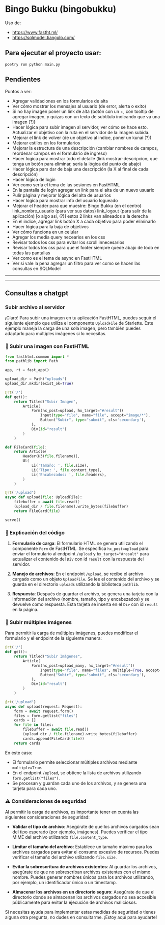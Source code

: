 # Bingo Bukku (bingobukku)

Uso de:

* <https://www.fastht.ml/>
* <https://sqlmodel.tiangolo.com/>


## Para ejecutar el proyecto usar:

```
poetry run python main.py
```

## Pendientes

Puntos a ver:

* Agregar validaciones en los formularios de alta
* Ver cómo mostrar los mensajes al usuario (de error, alerta o exito)
* Si no hay imagen poner un link de alta (botón con un +, con tooltip de agregar imagen, y quizas con un texto de subtítulo indicando que va una imagen (?))
* Hacer lógica para subir imagen al servidor, ver cómo se hace esto. Actualizar el objetivo con la ruta en el servidor de la imagen subida.
* Mejorar el link de volver (de un objetivo al indice, poner un kunai (?))
* Mejorar estilos en los formularios
* Mejorar la estructura de una descripción (cambiar nombres de campos, reordenar campos en el formulario de ingreso)
* Hacer logica para mostrar todo el detalle (link mostrar-descripcion, que tenga un botón para eliminar, sería la lógica del punto de abajo)
* Hacer lógica para dar de baja una descripción (la X al final de cada descripción)
* Hacer lógica de login
* Ver como sería el tema de las sesiones en FastHTML
* En la pantalla de login agregar un link para el alta de un nuevo usuario
* Pulir página y mejorar lógica del alta de usuarios
* Hacer lógica para mostrar info del usuario logueado
* Mejorar el header para que muestre: Bingo Bukku (en el centro) link_nombre_usuario (para ver sus datos) link_logout (para salir de la aplicación) [o algo asi, (?)] estos 2 links van alineados a la derecha
* En el indice, agregar link botón X a cada objetivo para poder eliminarlo
* Hacer lógica para la baja de objetivos
* Ver cómo funciona en un celular
* Agregar los media query necearios en los css
* Revisar todos los css para evitar los scroll innecesarios
* Revisar todos los css para que el footer siempre quede abajo de todo en todas las pantallas
* Ver como es el tema de async en FastHTML
* Ver si vale la pena agregar un filtro para ver como se hacen las consultas en SQLModel

---
---

## Consultas a chatgpt

### Subir archivo al servidor

¡Claro! Para subir una imagen en tu aplicación FastHTML, puedes seguir el siguiente ejemplo que utiliza el componente `UploadFile` de Starlette. Este ejemplo maneja la carga de una sola imagen, pero también puedes adaptarlo para múltiples imágenes si lo necesitas.

### 📁 Subir una imagen con FastHTML

```python
from fasthtml.common import *
from pathlib import Path

app, rt = fast_app()

upload_dir = Path("uploads")
upload_dir.mkdir(exist_ok=True)

@rt('/')
def get():
    return Titled("Subir Imagen",
        Article(
            Form(hx_post=upload, hx_target="#result")(
                Input(type="file", name="file", accept="image/*"),
                Button("Subir", type="submit", cls='secondary'),
            ),
            Div(id="result")
        )
    )

def FileCard(file):
    return Article(
        Header(H3(file.filename)),
        Ul(
            Li('Tamaño: ', file.size),
            Li('Tipo: ', file.content_type),
            Li('Encabezados: ', file.headers),
        )
    )

@rt('/upload')
async def upload(file: UploadFile):
    filebuffer = await file.read()
    (upload_dir / file.filename).write_bytes(filebuffer)
    return FileCard(file)

serve()
```

### 📝 Explicación del código

1. **Formulario de carga**: El formulario HTML se genera utilizando el componente `Form` de FastHTML. Se especifica `hx_post=upload` para enviar el formulario al endpoint `/upload` y `hx_target="#result"` para actualizar el contenido del `Div` con id `result` con la respuesta del servidor.

2. **Manejo de archivos**: En el endpoint `/upload`, se recibe el archivo cargado como un objeto `UploadFile`. Se lee el contenido del archivo y se guarda en el directorio `uploads` utilizando la biblioteca `pathlib`.

3. **Respuesta**: Después de guardar el archivo, se genera una tarjeta con la información del archivo (nombre, tamaño, tipo y encabezados) y se devuelve como respuesta. Esta tarjeta se inserta en el `Div` con id `result` en la página.

### 📂 Subir múltiples imágenes

Para permitir la carga de múltiples imágenes, puedes modificar el formulario y el endpoint de la siguiente manera:

```python
@rt('/')
def get():
    return Titled("Subir Imágenes",
        Article(
            Form(hx_post=upload_many, hx_target="#result")(
                Input(type="file", name="files", multiple=True, accept="image/*"),
                Button("Subir", type="submit", cls='secondary'),
            ),
            Div(id="result")
        )
    )

@rt('/upload')
async def upload(request: Request):
    form = await request.form()
    files = form.getlist("files")
    cards = []
    for file in files:
        filebuffer = await file.read()
        (upload_dir / file.filename).write_bytes(filebuffer)
        cards.append(FileCard(file))
    return cards
```

En este caso:

* El formulario permite seleccionar múltiples archivos mediante `multiple=True`.
* En el endpoint `/upload`, se obtiene la lista de archivos utilizando `form.getlist("files")`.
* Se procesan y guardan cada uno de los archivos, y se genera una tarjeta para cada uno.

### ⚠️ Consideraciones de seguridad

Al permitir la carga de archivos, es importante tener en cuenta las siguientes consideraciones de seguridad:

* **Validar el tipo de archivo**: Asegúrate de que los archivos cargados sean del tipo esperado (por ejemplo, imágenes). Puedes verificar el tipo MIME del archivo utilizando `file.content_type`.

* **Limitar el tamaño del archivo**: Establece un tamaño máximo para los archivos cargados para evitar el consumo excesivo de recursos. Puedes verificar el tamaño del archivo utilizando `file.size`.

* **Evitar la sobrescritura de archivos existentes**: Al guardar los archivos, asegúrate de que no sobrescriban archivos existentes con el mismo nombre. Puedes generar nombres únicos para los archivos utilizando, por ejemplo, un identificador único o un timestamp.

* **Almacenar los archivos en un directorio seguro**: Asegúrate de que el directorio donde se almacenan los archivos cargados no sea accesible públicamente para evitar la ejecución de archivos maliciosos.

Si necesitas ayuda para implementar estas medidas de seguridad o tienes alguna otra pregunta, no dudes en consultarme. ¡Estoy aquí para ayudarte!

